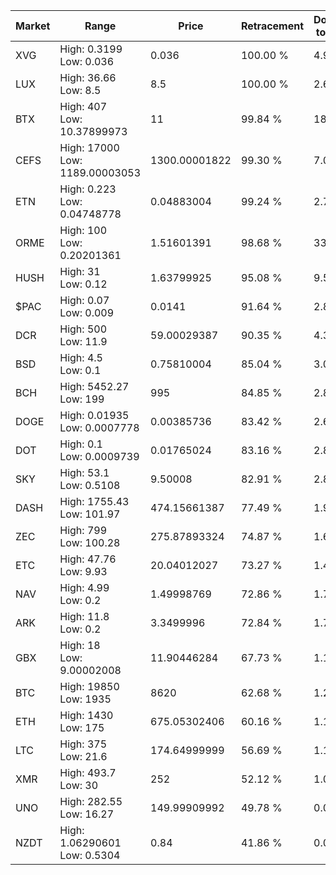 | Market | Range | Price| Retracement | Doubles to 50% |
| --- | --- | --- | --- | --- |
| XVG | High: 0.3199<br />Low: 0.036 | 0.036 | 100.00 % | 4.94 |
| LUX | High: 36.66<br />Low: 8.5 | 8.5 | 100.00 % | 2.66 |
| BTX | High: 407<br />Low: 10.37899973 | 11 | 99.84 % | 18.97 |
| CEFS | High: 17000<br />Low: 1189.00003053 | 1300.00001822 | 99.30 % | 7.00 |
| ETN | High: 0.223<br />Low: 0.04748778 | 0.04883004 | 99.24 % | 2.77 |
| ORME | High: 100<br />Low: 0.20201361 | 1.51601391 | 98.68 % | 33.05 |
| HUSH | High: 31<br />Low: 0.12 | 1.63799925 | 95.08 % | 9.50 |
| $PAC | High: 0.07<br />Low: 0.009 | 0.0141 | 91.64 % | 2.80 |
| DCR | High: 500<br />Low: 11.9 | 59.00029387 | 90.35 % | 4.34 |
| BSD | High: 4.5<br />Low: 0.1 | 0.75810004 | 85.04 % | 3.03 |
| BCH | High: 5452.27<br />Low: 199 | 995 | 84.85 % | 2.84 |
| DOGE | High: 0.01935<br />Low: 0.0007778 | 0.00385736 | 83.42 % | 2.61 |
| DOT | High: 0.1<br />Low: 0.0009739 | 0.01765024 | 83.16 % | 2.86 |
| SKY | High: 53.1<br />Low: 0.5108 | 9.50008 | 82.91 % | 2.82 |
| DASH | High: 1755.43<br />Low: 101.97 | 474.15661387 | 77.49 % | 1.96 |
| ZEC | High: 799<br />Low: 100.28 | 275.87893324 | 74.87 % | 1.63 |
| ETC | High: 47.76<br />Low: 9.93 | 20.04012027 | 73.27 % | 1.44 |
| NAV | High: 4.99<br />Low: 0.2 | 1.49998769 | 72.86 % | 1.73 |
| ARK | High: 11.8<br />Low: 0.2 | 3.3499996 | 72.84 % | 1.79 |
| GBX | High: 18<br />Low: 9.00002008 | 11.90446284 | 67.73 % | 1.13 |
| BTC | High: 19850<br />Low: 1935 | 8620 | 62.68 % | 1.26 |
| ETH | High: 1430<br />Low: 175 | 675.05302406 | 60.16 % | 1.19 |
| LTC | High: 375<br />Low: 21.6 | 174.64999999 | 56.69 % | 1.14 |
| XMR | High: 493.7<br />Low: 30 | 252 | 52.12 % | 1.04 |
| UNO | High: 282.55<br />Low: 16.27 | 149.99909992 | 49.78 % | 0.00 |
| NZDT | High: 1.06290601<br />Low: 0.5304 | 0.84 | 41.86 % | 0.00 |
